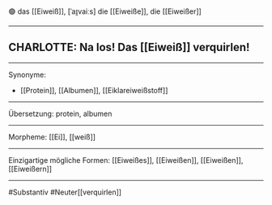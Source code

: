 🟢 das [[Eiweiß]], [ˈaɪ̯vaiːs]
die [[Eiweiße]], die [[Eiweißer]]

---

## CHARLOTTE: Na los! Das [[Eiweiß]] verquirlen!

---

Synonyme:

- [[Protein]], [[Albumen]], [[Eiklareiweißstoff]]

---

Übersetzung: protein, albumen

---

Morpheme:
[[Ei]], [[weiß]]

---

Einzigartige mögliche Formen: [[Eiweißes]], [[Eiweißen]], [[Eiweißen]], [[Eiweißern]]

---

#Substantiv #Neuter[[verquirlen]]

